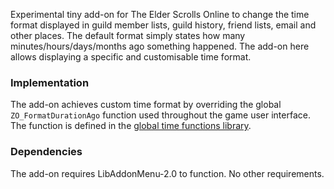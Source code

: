 Experimental tiny add-on for The Elder Scrolls Online to change the time format displayed in guild member lists, guild history, friend lists, email and other places. The default format simply states how many minutes/hours/days/months ago something happened. The add-on here allows displaying a specific and customisable time format.

### Implementation

The add-on achieves custom time format by overriding the global `ZO_FormatDurationAgo` function used throughout the game user interface. The function is defined in the [global time functions library](https://github.com/esoui/esoui/blob/master/esoui/libraries/globals/time.lua).


### Dependencies

The add-on requires LibAddonMenu-2.0 to function. No other requirements.
